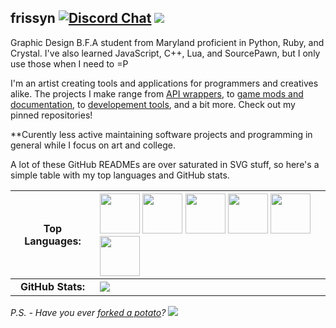 ## frissyn [![Discord Chat](https://img.shields.io/badge/discord-join-7389D8?logo=discord&style=flat-square)](https://discord.gg/b3qjk4epPr) [![](https://img.shields.io/badge/buy%20me%20a%20coffee-donate-yellow.svg?style=flat-square)](https://ko-fi.com/frissyn)

Graphic Design B.F.A student from Maryland proficient in Python, Ruby, and Crystal. I've also learned JavaScript, C++, Lua, and SourcePawn, but I only use those when I need to =P

I'm an artist creating tools and applications for programmers and creatives alike. The projects I make range from [API wrappers](https://github.com/frissyn/valorant.py), to [game mods and documentation](https://github.com/frissyn/celeste-saves), to [developement tools](https://github.com/frissyn/pyke), and a bit more. Check out my pinned repositories!

**Curently less active maintaining software projects and programming in general while I focus on art and college.

A lot of these GitHub READMEs are over saturated in SVG stuff, so here's a simple table with my top languages and GitHub stats.

|Top Languages:|<img src="https://github.com/smokes/vscode-discord-assets/blob/master/python.png?raw=true" width="64" height="64"/> <img src="https://github.com/smokes/vscode-discord-assets/blob/master/ruby.png?raw=true" width="64" height="64"/> <img src="https://github.com/smokes/vscode-discord-assets/blob/master/crystal.png?raw=true" width="64" height="64"/> <img src="https://github.com/smokes/vscode-discord-assets/blob/master/lua.png?raw=true" width="64" height="64"/> <img src="https://github.com/smokes/vscode-discord-assets/blob/master/js.png?raw=true" width="64" height="64"/> <img src="https://github.com/smokes/vscode-discord-assets/blob/master/cpp.png?raw=true" width="64" height="64"/>|
|:-:|:--|
|**GitHub Stats:**|![](https://github-readme-stats.vercel.app/api?username=frissyn&count_private=true&theme=outrun&show_icons=true&include_all_commits=true&hide=issues)|

*P.S. - Have you ever [forked a potato](https://github.com/drtshock/Potato)?* ![](https://hit.yhype.me/github/profile?user_id=62220201)
